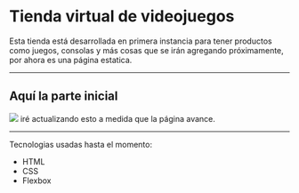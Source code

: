 <h1>Tienda virtual de videojuegos</h1>

Esta tienda está desarrollada en primera instancia para tener productos como juegos, consolas y más cosas
que se irán agregando próximamente, por ahora es una página estatica.
<hr>
<h2>Aquí la parte inicial</h2>
<img src="https://user-images.githubusercontent.com/107164138/192412706-ce2546e6-c6d7-4ce0-9cbe-bc51f963872a.png">
iré actualizando esto a medida que la página avance. <br>
<hr>
Tecnologias usadas hasta el momento:
<ul>
  <li>HTML</li>
  <li>CSS</li>
  <li>Flexbox</li>
</ul>





